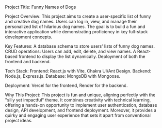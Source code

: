 Project Title: Funny Names of Dogs

Project Overview: This project aims to create a user-specific list of funny and creative dog names. Users can log in, view, and manage their personalized 
list of hilarious dog names. The goal is to build a fun and interactive application while demonstrating proficiency in key full-stack development concepts.

Key Features: A database schema to store users' lists of funny dog names. CRUD operations: Users can add, edit, delete, and view names.
A React-based frontend to display the list dynamically. Deployment of both the frontend and backend.

Tech Stack: Frontend: React.js with Vite, Chakra UI/Ant Design. Backend: Node.js, Express.js. Database: MongoDB with Mongoose.

Deployment: Vercel for the frontend, Render for the backend.

Why This Project: This project is fun and unique, aligning perfectly with the "silly yet impactful" theme. It combines creativity with technical learning,
offering a hands-on opportunity to implement user authentication, database design, API development, and frontend deployment. Moreover, it provides a quirky 
and engaging user experience that sets it apart from conventional project ideas.
